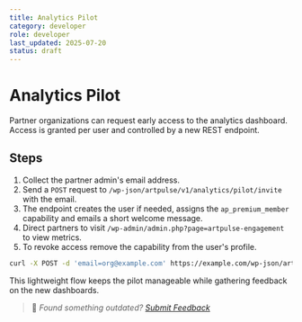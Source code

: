 ```yaml
---
title: Analytics Pilot
category: developer
role: developer
last_updated: 2025-07-20
status: draft
---
```

# Analytics Pilot

Partner organizations can request early access to the analytics dashboard. Access is granted per user and controlled by a new REST endpoint.

## Steps

1. Collect the partner admin's email address.
2. Send a `POST` request to `/wp-json/artpulse/v1/analytics/pilot/invite` with the email.
3. The endpoint creates the user if needed, assigns the `ap_premium_member` capability and emails a short welcome message.
4. Direct partners to visit `/wp-admin/admin.php?page=artpulse-engagement` to view metrics.
5. To revoke access remove the capability from the user's profile.

```bash
curl -X POST -d 'email=org@example.com' https://example.com/wp-json/artpulse/v1/analytics/pilot/invite
```

This lightweight flow keeps the pilot manageable while gathering feedback on the new dashboards.

> 💬 *Found something outdated? [Submit Feedback](feedback.md)*
